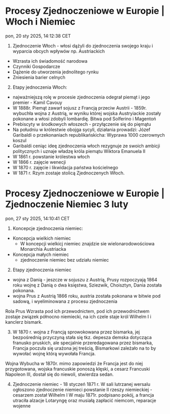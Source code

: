 # Procesy Zjednoczeniowe w Europie | Włoch i Niemiec
pon, 20 sty 2025, 14:12:38 CET

1. Zjednoczenie Włoch - włosi dążyli do zjednoczenia swojego kraju i wyparcia obcych wpływów np. Austriackich
- Wzrasta ich świadomość narodowa
- Czynniki Gospodarcze
- Dążenie do utworzenia jednolitego rynku
- Zniesienia barier celnych

2. Etapy jednoczenia Włoch:
- najważniejszą rolę w procesie zjednoczenia odegrał piemąt i jego premier - Kamil Cavouy
- W 1888r. Piemąt zawarł sojusz z Francją przeciw Austrii - 1859r. wybuchła wojna z Austrią, w wyniku której wojska Austryiackie zostały pokonane a włosi zdobyli lombardię. Bitwa pod Solferino i Magentoń
- Prebiscyty w środkowych włoszech - przyłączenie się do pięmątu
- Na południu w królestwie obojga sycyli, działania prowadzi: Józef Garibaldi o przekonaniach republikańskicha: Wyprawa 1000 czerownych koszul
- Garibaldi ceniąc ideę zjednoczenia włoch rezygnuje ze swoich ambicji politycznych i uznaje władzę króla piemątu Wiktora Emanuela II
- W 1861 r. powstanie królestwa włoch
- W 1866 r. zajęcie wenecji
- W 1870 r. zajęcie i likwidacja państwa kościelnego
- W 1871 r. Rzym zostaje stolicą Zjednoczenych Włoch.

# Procesy Zjednoczeniowe w Europie | Zjednoczenie Niemiec 3 luty
pon, 27 sty 2025, 14:10:41 CET

1. Koncepcje zjednoczenia niemiec:
- Koncepcja wielkich niemiec
    - W koncepcji wielkicj niemiec znajdzie sie wielonarodowościowa Monarchia Austriacka
- Koncepcja małych niemiec
    - zjednoczenie niemiec bez udziału niemiec

2. Etapy zjednoczenia niemiec 
- wojna z Danią - jeszcze w sojuszu z Austrią, Prusy rozpoczyają 1864 roku wojnę z Danią o dwa księstwa, Sziezwik, Choisztyn, Dania została pokonana.
- wojna Prus z Austrią 1866 roku, austria została pokonana w bitwie pod sadową, i wyeliminowana z procesu zjednoczenia

Rola Prus Wzrasta pod ich przewodnictem, pod ich przewodnictwem zostaje związek północno niemiecki, na ich czele staje król Wilhelm I i kanclerz bismark.

3. W 1870 r. wojna z Francją sprowokowana przez bismarka, jej bezpośrednią przyczyną stała się tkz. depesza demska dotycząca franusko pruskich, ale specjalnie przeredagowana przez bismarka, Francja poczuła się urażona jej treścią, Bismarkowi zależało na to by wywołać wojnę którą wywołała Francja.

Wojna Wybucha w 1870r. mimo zapowiedzi że Francja jest do niej przygotowana, wojska francuskie ponoszą klęski, a cesarz Francuski Napoleon III, dostał się do niewoli, stwierdza sedan.

4. Zjednoczenie niemiec - 18 styczeń 1871 r. W sali lutrzanej wersalu ogłoszono zjednoczenie niemieci powstanie II rzeszy niemieckiej - cesarzem został Wilhelm I
W maju 1871r. podpisano pokój, a francja utraciła alzacje Lotaryngę oraz musiałą zapłacić niemcom, reparacje wojenne
